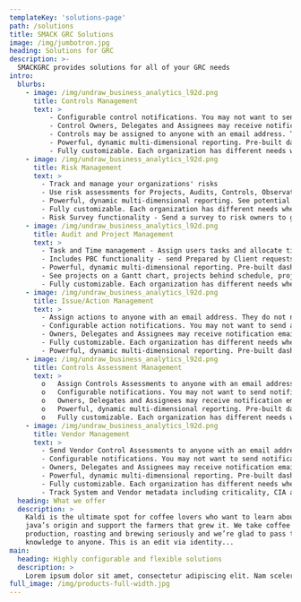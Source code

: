 ```yaml
---
templateKey: 'solutions-page'
path: /solutions
title: SMACK GRC Solutions
image: /img/jumbotron.jpg
heading: Solutions for GRC
description: >-
  SMACKGRC provides solutions for all of your GRC needs
intro:
  blurbs:
    - image: /img/undraw_business_analytics_l92d.png
      title: Controls Management
      text: >
          - Configurable control notifications. You may not want to send control notifications to all users at the same frequency, or at all. Control Notifications are fully configurable for new, open and overdue controls. 
          - Control Owners, Delegates and Assignees may receive notification emails with links to complete their controls. 
          - Controls may be assigned to anyone with an email address. They do not need to be an application user, which saves the cost of user licenses. 
          - Powerful, dynamic multi-dimensional reporting. Pre-built dashboards and reports, see standing of controls by location, regulatory requirement, vendor profile, system profile, OU profile, control domain, etc. Build you own custom reports
          - Fully customizable. Each organization has different needs when it comes to controls management. It is easy to add new fields, add to or change the functionality according to your organizations' needs
    - image: /img/undraw_business_analytics_l92d.png
      title: Risk Management
      text: >
        - Track and manage your organizations' risks
        - Use risk assessments for Projects, Audits, Controls, Observations and Actions
        - Powerful, dynamic multi-dimensional reporting. See potential risk exposures in one convenient view via associations with Audits, Projects, Controls, Controls Assessments, Observations and Actions. Build your own custom reports
        - Fully customizable. Each organization has different needs when it comes to risk management. It is easy to add new fields, add to or change the functionality according to your organizations' needs
        - Risk Survey functionality - Send a survey to risk owners to get their feedback on identified risks, update risk scores, etc. (Functionality coming soon, or quickly build your own)
    - image: /img/undraw_business_analytics_l92d.png
      title: Audit and Project Management
      text: >
        - Task and Time management - Assign users tasks and allocate time and easily see users availability (or lack thereof) for additional audits or projects, see budget vs actual including projects that 
        - Includes PBC functionality - send Prepared by Client requests to anyone with an email address. They do not need to be a QB user. They can upload requested files so they will be available to the whole audit/project team.
        - Powerful, dynamic multi-dimensional reporting. Pre-built dashboards and reports. See Project status and findings by location, regulatory requirement, vendor profile, system profile, OU profile, control domain, etc. Build your own custom reports
        - See projects on a Gantt chart, projects behind schedule, projects over budget based on percentage complete
        - Fully customizable. Each organization has different needs when it comes to audit and project management. It is easy to add new fields, add to or change the functionality according to your organizations' needs
    - image: /img/undraw_business_analytics_l92d.png
      title: Issue/Action Management
      text: >
        - Assign actions to anyone with an email address. They do not need to be a QB user. 
        - Configurable action notifications. You may not want to send action notifications to all users at the same frequency, or at all. Action notifications are fully configurable for new, open and overdue actions. 
        - Owners, Delegates and Assignees may receive notification emails with links to complete their actions. 
        - Fully customizable. Each organization has different needs when it comes to managing issues and actions. It is easy to add new fields, add to or change the functionality according to your organizations' needs
        - Powerful, dynamic multi-dimensional reporting. Pre-built dashboards and reports. See Issues and Actions by location, regulatory requirement, vendor profile, system profile, OU profile, control domain, etc. Build your own custom reports.
    - image: /img/undraw_business_analytics_l92d.png
      title: Controls Assessment Management
      text: >
        o	Assign Controls Assessments to anyone with an email address. They do not need to be a QB user. 
        o	Configurable notifications. You may not want to send notifications to all users at the same frequency, or at all. Notifications are fully configurable for new, open and overdue Controls Assessments. 
        o	Owners, Delegates and Assignees may receive notification emails with links to complete their assessments.
        o	Powerful, dynamic multi-dimensional reporting. Pre-built dashboards and reports, see standing of controls by location, regulatory requirement, vendor profile, system profile, OU profile, control domain, etc. Build you own custom reports
        o	Fully customizable. Each organization has different needs when it comes to controls management. It is easy to add new fields, add to or change the functionality according to your organizations' needs
    - image: /img/undraw_business_analytics_l92d.png
      title: Vendor Management
      text: >
        - Send Vendor Control Assessments to anyone with an email address. They do not need to be a QB user. 
        - Configurable notifications. You may not want to send notifications to all users at the same frequency, or at all. Notifications are fully configurable for new, open and overdue Controls Assessments. 
        - Owners, Delegates and Assignees may receive notification emails with links to complete their assessments.
        - Powerful, dynamic multi-dimensional reporting. Pre-built dashboards and reports, see standing of controls by location, regulatory requirement, vendor profile, system profile, OU profile, control domain, etc. Build you own custom reports
        - Fully customizable. Each organization has different needs when it comes to vendor management. It is easy to add new fields, add to or change the functionality according to your organizations' needs
        - Track System and Vendor metadata including criticality, CIA attributes, etc.
  heading: What we offer
  description: >
    Kaldi is the ultimate spot for coffee lovers who want to learn about their
    java’s origin and support the farmers that grew it. We take coffee
    production, roasting and brewing seriously and we’re glad to pass that
    knowledge to anyone. This is an edit via identity...
main:
  heading: Highly configurable and flexible solutions
  description: >
    Lorem ipsum dolor sit amet, consectetur adipiscing elit. Nam scelerisque fringilla nibh at scelerisque. Praesent efficitur erat sem, in pulvinar massa pulvinar sit amet. Suspendisse potenti. Pellentesque habitant morbi tristique senectus et netus et malesuada fames ac turpis egestas. Aliquam et tempor nulla, eu porta nibh. Nam consectetur, neque quis tincidunt euismod, nulla sapien mollis diam, vel posuere ligula elit vitae quam. Cras sodales magna consectetur, interdum augue sit amet, viverra libero. Sed sollicitudin nibh ac est pretium ultrices. Nulla faucibus posuere elit, quis interdum leo rutrum ac. Fusce consequat pellentesque neque, ut maximus mauris malesuada at. Donec laoreet porta est, eu rhoncus purus imperdiet eget.
full_image: /img/products-full-width.jpg
---
```

